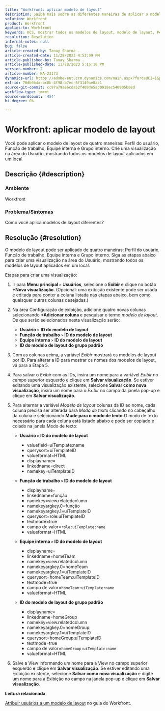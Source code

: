 ```yaml
---
title: "Workfront: aplicar modelo de layout"
description: Saiba mais sobre as diferentes maneiras de aplicar o modelo de layout.
solution: Workfront
product: Workfront
applies-to: Workfront
keywords: KCS, mostrar todos os modelos de layout, modelo de layout, Perfil do usuário, Função de trabalho, Equipe interna, Grupo inicial, Workfront
resolution: Resolution
internal-notes: null
bug: false
article-created-by: Tanay Sharma .
article-created-date: 11/28/2023 4:53:09 PM
article-published-by: Tanay Sharma .
article-published-date: 11/28/2023 5:16:18 PM
version-number: 2
article-number: KA-23173
dynamics-url: https://adobe-ent.crm.dynamics.com/main.aspx?forceUCI=1&pagetype=entityrecord&etn=knowledgearticle&id=be19a899-0e8e-ee11-8179-6045bd006704
exl-id: 70db9b4a-bc8b-4f98-b7ec-6f3149ae8ac1
source-git-commit: cc97a79ae6cda52f409de5ac0918ec540905b08d
workflow-type: tm+mt
source-wordcount: '484'
ht-degree: 0%

---
```


# Workfront: aplicar modelo de layout


Você pode aplicar o modelo de layout de quatro maneiras: Perfil do usuário, Função de trabalho, Equipe interna e Grupo interno. Crie uma visualização na área do Usuário, mostrando todos os modelos de layout aplicados em um local.

## Descrição {#description}


### Ambiente

Workfront



### Problema/Sintomas

Como você aplica modelos de layout diferentes?


## Resolução {#resolution}


O modelo de layout pode ser aplicado de quatro maneiras: Perfil do usuário, Função de trabalho, Equipe interna e Grupo interno. Siga as etapas abaixo para criar uma visualização na área do Usuário, mostrando todos os modelos de layout aplicados em um local.

Etapas para criar uma visualização:

1. Ir para <b>Menu principal </b>`>`  <b>Usuários</b>, selecione o <b>Exibir </b>e clique no botão <b>+Nova visualização</b>. (Opcional: uma exibição existente pode ser usada e editada para conter a coluna listada nas etapas abaixo, bem como quaisquer outras colunas desejadas.)
2. Na área Configuração de exibição, adicione quatro novas colunas selecionando <b>+Adicionar coluna </b>e pesquisar o termo *modelo de layout*. Os que serão selecionados nesta visualização serão:

   - <b>Usuário</b> `>`  <b>ID do modelo de layout</b>
   - <b>Função de trabalho </b>`>`  <b>ID do modelo de layout</b>
   - <b>Equipe interna </b>`>`  <b>ID do modelo de layout</b>
   - <b>ID do modelo de layout do grupo padrão</b>
3. Com as colunas acima, a variável *Exibir* mostrará os modelos de layout por ID. Para alterar a ID para mostrar os nomes dos modelos de layout, vá para a Etapa 5.
4. Para salvar o *Exibir* com as IDs, insira um nome para a variável *Exibir* no campo superior esquerdo e clique em <b>Salvar visualização</b>. Se estiver editando uma visualização existente, selecione <b>Salvar como nova visualização</b>, insira um nome para o *Exibir* no campo da janela pop-up e clique em <b>Salvar visualização</b>.
5. Para alternar a variável *Modelo de layout* colunas da ID ao nome, cada coluna precisa ser alterada para *Modo de texto* clicando no cabeçalho da coluna e selecionando <b>Mude para o modo de texto.</b>O modo de texto necessário para cada coluna está listado abaixo e pode ser copiado e colado na janela Modo de texto:
   - <b>Usuário `>`  ID do modelo de layout </b>
      - valuefield=uiTemplate:name
      - querysort=uiTemplateID
      - valueformat=HTML
      - displayname=
      - linkedname=direct
      - namekey=uiTemplateID


   - <b>Função de trabalho `>`  ID do modelo de layout </b>
      - displayname=
      - linkedname=função
      - namekey=view.relatedcolumn
      - namekeyargkey.0=função
      - namekeyargkey.1=uiTemplateID
      - querysort=role:uiTemplateID
      - textmode=true
      - campo de valor=`role:uiTemplate:name`
      - valueformat=HTML


   - <b>Equipe interna `>`  ID do modelo de layout</b>
      - displayname=
      - linkedname=homeTeam
      - namekey=view.relatedcolumn
      - namekeyargkey.0=homeTeam
      - namekeyargkey.1=uiTemplateID
      - querysort=homeTeam:uiTemplateID
      - textmode=true
      - campo de valor=`homeTeam:uiTemplate:name`
      - valueformat=HTML


   - <b>ID do modelo de layout do grupo padrão </b>
      - displayname=
      - linkedname=homeGroup
      - namekey=view.relatedcolumn
      - namekeyargkey.0=homeGroup
      - namekeyargkey.1=uiTemplateID
      - querysort=homeGroup:uiTemplateID
      - textmode=true
      - campo de valor=`homeGroup:uiTemplate:name`
      - valueformat=HTML
6. Salve a View informando um nome para a View no campo superior esquerdo e clique em <b>Salvar visualização</b>. Se estiver editando uma Exibição existente, selecione <b>Salvar como nova visualização</b> e digite um nome para a Exibição no campo na janela pop-up e clique em <b>Salvar visualização</b>.


<b>Leitura relacionada</b>

[Atribuir usuários a um modelo de layout](https://experienceleague.adobe.com/docs/workfront/using/administration-and-setup/customize/layout-templates/assign-users-to-layout-template.html) no guia do Workfront.
